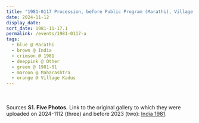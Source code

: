 ```yaml
---
title: "1981-0117 Procession, before Public Program (Marathi), Village Kadus (53 kms N of Pune), Maharashtra, India"
date: 2024-11-12
display_date: 
sort_date: 1981-11-17.1
permalink: /events/1981-0117-a
tags:
  - blue @ Marathi
  - brown @ India
  - crimson @ 1981
  - deeppink @ Other
  - green @ 1981-01
  - maroon @ Maharashtra
  - orange @ Village Kadus
---
```


<br>

<br>

<wave-list>
  <list-title color="DarkSeaGreen" width="40">Sources</list-title>
  <list-item color="BlanchedAlmond"  width="280"><b>S1. Five Photos.</b> Link to the original gallery to which they were uploaded on 2024-1112 (three) and before 2023 (two): <a href="https://eternalmoments.smugmug.com/Countries/India/1981">India 1981</a>.</list-item>
</wave-list>

<div style="text-align: center"><img src="" /></div>
